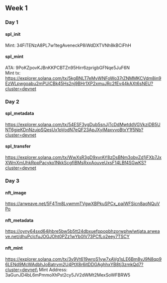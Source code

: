 ## Week 1

### Day 1
#### spl_init
Mint: 34FiTENzA8PL7w1tegAveneckP8iWdDXTVNh8kBCiFhH
#### spl_mint
ATA: 9PoKZpovKJBnKKPCBTZn95Hirr6zprigbGFNqe5JuF6N\
Mint tx: https://explorer.solana.com/tx/5kgBNLT7eMvWNFoWo37rZNMMKCVdm8in9EzWLpwgoabu2mPUiCBk45Hs2nj9BHr1XP2xmuJRc2fEv44kAXt6sNEU?cluster=devnet

### Day 2
#### spl_metadata
https://explorer.solana.com/tx/54ESF3ygDub5snJjTcDdMwtddVGVkziDB5UNT6gieKDnNzujpSQesUx1pVodN7eQF23ApJXyiMaxvvoBtxY1f5Nb?cluster=devnet

#### spl_transfer
https://explorer.solana.com/tx/WwXsR3gD9xyrAY8zDsBNm3obvZd1jFXb7JxXWmXmUhkRppPacyko1NkkScgfiBMsRxxAouveUxsF14LBf4SGwKS?cluster=devnet

### Day 3
#### nft_image
https://arweave.net/5F4Tm8LywmmTVgwXBPkuSPCx_paiWFSicn8aoNQuVPo
#### nft_metadata
https://oyny64sxd64jhbre5bw5b5tt24dbxuefppopbhzorwphwlwtjata.arweave.net/dhuPclcfuJOGJOht0PZz1wYb0IV73PCfLo2eey7TSCY
#### nft_mint
https://explorer.solana.com/tx/3y9Vt619wroS1yw7xAVg1sLE6Bm8vJ9N8qp96LENd9McWAdbhJoBatrvm2U4PtX8r6itDDGAghhxYB8tj3zmkQd7?cluster=devnet\
Mint Address:  3aGunJD4bL6mPmmoXhPst2cy5JV2dWMt2MexSoWFBRW5